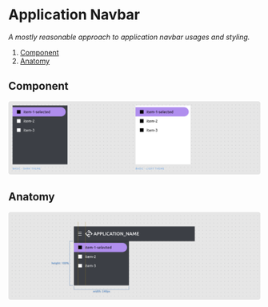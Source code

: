 # Application Navbar

_A mostly reasonable approach to application navbar usages and styling._

1. [Component](#component)
2. [Anatomy](#anatomy)

## Component

![component](./.assets/component.png)

## Anatomy

![anatomy](./.assets/anatomy.png)
